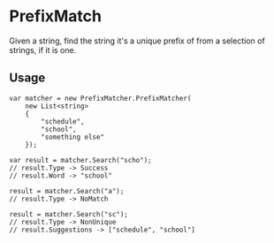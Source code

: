 # PrefixMatch

Given a string, find the string it's a unique prefix of from a selection of strings, if it is one.

## Usage

```
var matcher = new PrefixMatcher.PrefixMatcher(
    new List<string>
    {
        "schedule",
        "school",
        "something else"
    });

var result = matcher.Search("scho");
// result.Type -> Success
// result.Word -> "school"

result = matcher.Search("a");
// result.Type -> NoMatch

result = matcher.Search("sc");
// result.Type -> NonUnique
// result.Suggestions -> ["schedule", "school"]
```
